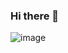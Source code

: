 ### Hi there 👋

![image](https://user-images.githubusercontent.com/44408774/117066829-9ddbd580-acff-11eb-96ca-92b8d068b636.png)


<!--
**MaxOliveirajr/maxoliveirajr** is a ✨ _special_ ✨ repository because its `README.md` (this file) appears on your GitHub profile.

Here are some ideas to get you started:

- 🔭 I’m currently working on ...
- 🌱 I’m currently learning ...
- 👯 I’m looking to collaborate on ...
- 🤔 I’m looking for help with ...
- 💬 Ask me about ...
- 📫 How to reach me: ...
- 😄 Pronouns: ...
- ⚡ Fun fact: ...
-->
